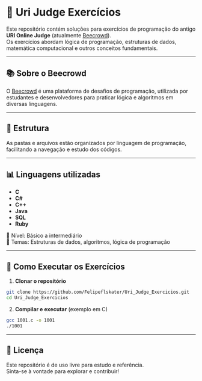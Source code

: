 # 🧮 Uri Judge Exercícios

Este repositório contém soluções para exercícios de programação do antigo **URI Online Judge** (atualmente [Beecrowd](https://judge.beecrowd.com/)).  
Os exercícios abordam lógica de programação, estruturas de dados, matemática computacional e outros conceitos fundamentais.

---

## 📚 Sobre o Beecrowd
O [Beecrowd](https://judge.beecrowd.com/) é uma plataforma de desafios de programação, utilizada por estudantes e desenvolvedores para praticar lógica e algoritmos em diversas linguagens.

---

## 📂 Estrutura
As pastas e arquivos estão organizados por linguagem de programação, facilitando a navegação e estudo dos códigos.

---

## 📊 Linguagens utilizadas

- **C**  
- **C#**  
- **C++**  
- **Java**  
- **SQL**  
- **Ruby**  

📌 Nível: Básico a intermediário  
🎯 Temas: Estruturas de dados, algoritmos, lógica de programação

---




## 🚀 Como Executar os Exercícios

1. **Clonar o repositório**
```bash
git clone https://github.com/Felipeflskater/Uri_Judge_Exercicios.git
cd Uri_Judge_Exercicios
```

2. **Compilar e executar** (exemplo em C)
```bash
gcc 1001.c -o 1001
./1001
```

---

## 📝 Licença
Este repositório é de uso livre para estudo e referência.  
Sinta-se à vontade para explorar e contribuir!
